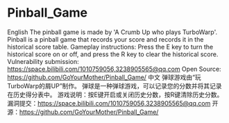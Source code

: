 # Pinball_Game
English
The pinball game is made by 'A Crumb Up who plays TurboWarp'. 
Pinball is a pinball game that records your score and records it in the historical score table.
Gameplay instructions: Press the E key to turn the historical score on or off, and press the R key to clear the historical score.
Vulnerability submission: https://space.bilibili.com/1010759056,3238905565@qq.com
Open Source: https://github.com/GoYourMother/Pinball_Game/
中文
弹球游戏由“玩TurboWarp的屑UP”制作。
弹球是一种弹球游戏，可以记录您的分数并将其记录在历史得分表中。
游戏说明：按E键开启或关闭历史分数，按R键清除历史分数。
漏洞提交：https://space.bilibili.com/1010759056,3238905565@qq.com
开源：https://github.com/GoYourMother/Pinball_Game/
